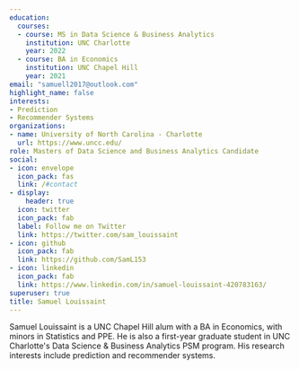 ```yaml
---
education:
  courses:
  - course: MS in Data Science & Business Analytics
    institution: UNC Charlotte
    year: 2022
  - course: BA in Economics
    institution: UNC Chapel Hill
    year: 2021
email: "samuell2017@outlook.com"
highlight_name: false
interests:
- Prediction
- Recommender Systems
organizations:
- name: University of North Carolina - Charlotte
  url: https://www.uncc.edu/
role: Masters of Data Science and Business Analytics Candidate
social:
- icon: envelope
  icon_pack: fas
  link: /#contact
- display:
    header: true
  icon: twitter
  icon_pack: fab
  label: Follow me on Twitter
  link: https://twitter.com/sam_louissaint
- icon: github
  icon_pack: fab
  link: https://github.com/SamL153
- icon: linkedin
  icon_pack: fab
  link: https://www.linkedin.com/in/samuel-louissaint-420783163/
superuser: true
title: Samuel Louissaint
---
```


Samuel Louissaint is a UNC Chapel Hill alum with a BA in Economics, with minors in Statistics and PPE. He is also a first-year graduate student in UNC Charlotte's Data Science & Business Analytics PSM program. His research interests include prediction and recommender systems.

